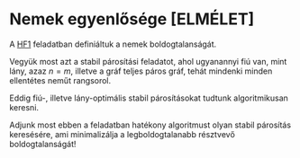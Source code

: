 # Nemek egyenlősége [ELMÉLET]

A [HF1](../hf1-boldogtalansag/) feladatban definiáltuk a nemek boldogtalanságát.

Vegyük most azt a stabil párosítási feladatot, ahol ugyanannyi fiú van, mint lány,
azaz $n=m$, illetve a gráf teljes páros gráf, tehát mindenki minden ellentétes neműt
rangsorol.

Eddig fiú-, illetve lány-optimális stabil párosításokat tudtunk algoritmikusan keresni.

Adjunk most ebben a feladatban hatékony algoritmust olyan stabil párosítás
keresésére, ami minimalizálja a legboldogtalanabb résztvevő boldogtalanságát!

